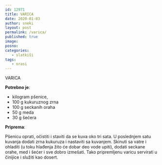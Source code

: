 ```yaml
---
id: 12971
title: VARICA
date: 2020-01-03
author: sneki
layout: post
permalink: /varica/
published: true
image: 
posno: 
categories:
   - slatkiši
tags:
   - orasi
---
```

VARICA

**Potrebno je**:

* kilogram pšenice, 
* 100 g kukuruznog zrna
* 100 g seckanih oraha
* 50 g meda
* 30 g šećera

**Priprema**:


Pšenicu oprati, očistiti i staviti da se kuva oko tri sata. U poslednjem satu kuvanja dodati zrna kukuruza i nastaviti sa kuvanjem. Skinuti sa vatre i ohladiti (u toku hlađenja žito će dobar deo vode upiti), dodati seckane orahe, med i šećer i sve dobro izmešati. Tako pripremljenu varicu servirati u činijice i služiti kao dosert.
  

